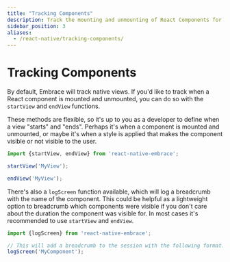 ```yaml
---
title: "Tracking Components"
description: Track the mounting and unmounting of React Components for your React Native application using the Embrace SDK
sidebar_position: 3
aliases:
  - /react-native/tracking-components/
---
```


# Tracking Components

By default, Embrace will track native views.
If you'd like to track when a React component is mounted and unmounted, you can do so with the `startView` and `endView` functions.

These methods are flexible, so it's up to you as a developer to define when a view "starts" and "ends".
Perhaps it's when a component is mounted and unmounted, or maybe it's when a style is applied that makes the component visible or not visible to the user.

```javascript
import {startView, endView} from 'react-native-embrace';

startView('MyView');

endView('MyView');
```  

There's also a `logScreen` function available, which will log a breadcrumb with the name of the component.
This could be helpful as a lightweight option to breadcrumb which components were visible if you don't care about the duration the component was visible for.
In most cases it's recommended to use `startView` and `endView`.

```javascript
import {logScreen} from 'react-native-embrace';

// This will add a breadcrumb to the session with the following format: "Opening screen [MyView]".
logScreen('MyComponent'); 
```
